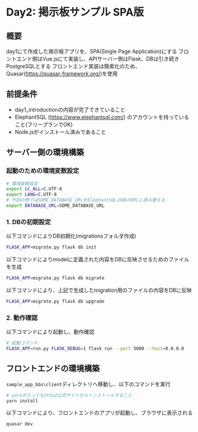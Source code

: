 # Day2: 掲示板サンプル SPA版

## 概要
day1にて作成した掲示板アプリを、SPA(Single Page Application)にする
フロントエンド側はVue.jsにて実装し、APIサーバー側はFlask、DBは引き続きPostgreSQLとする
フロントエンド実装は簡素化のため、Quasar(https://quasar-framework.org/)を使用

## 前提条件
* day1_introductionの内容が完了できていること
* ElephantSQL (https://www.elephantsql.com/) のアカウントを持っていること(フリープランでOK)
* Node.jsがインストール済みであること


## サーバー側の環境構築
### 起動のための環境変数設定
```bash
# 環境変数設定
export LC_ALL=C.UTF-8
export LANG=C.UTF-8
# 今回の例ではSOME_DATABASE_URLをElephantSQLのDBのURLに読み替える
export DATABASE_URL=SOME_DATABASE_URL
```

### 1. DBの初期設定
以下コマンドによりDB初期化(migrationsフォルダ作成)
```bash
FLASK_APP=migrate.py flask db init
```

以下コマンドによりmodelに定義された内容をDBに反映させるためのファイルを生成
```bash
FLASK_APP=migrate.py flask db migrate
```

以下コマンドにより、上記で生成したmigration用のファイルの内容をDBに反映
```bash
FLASK_APP=migrate.py flask db upgrade
```

### 2. 動作確認
以下コマンドにより起動し、動作確認
```bash
# 起動コマンド
FLASK_APP=run.py FLASK_DEBUG=1 flask run --port 5000 --host=0.0.0.0
```


## フロントエンドの環境構築
```sample_app_bbs\client```ディレクトリへ移動し、以下のコマンドを実行
```bash
# yarnが入ってなければ公式サイトからインストールすること
yarn install
```

以下コマンドにより、フロントエンドのアプリが起動し、ブラウザに表示される
```bash
quasar dev
```
